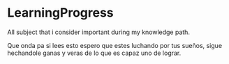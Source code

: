 # LearningProgress
All subject that i consider important during my knowledge path.

Que onda pa si lees esto espero que estes luchando por tus sueños, sigue hechandole ganas y veras de lo que es capaz uno de lograr. 